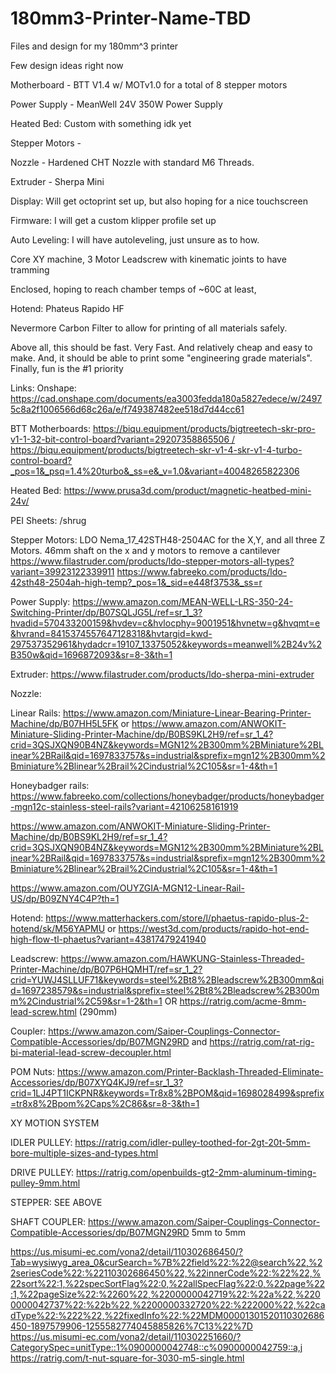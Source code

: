# 180mm3-Printer-Name-TBD
Files and design for my 180mm^3 printer

Few design ideas right now


Motherboard - BTT V1.4 w/ MOTv1.0 for a total of 8 stepper motors


Power Supply - MeanWell 24V 350W Power Supply 


Heated Bed: Custom with something idk yet


Stepper Motors - 


Nozzle - Hardened CHT Nozzle with standard M6 Threads. 


Extruder - Sherpa Mini


Display: Will get octoprint set up, but also hoping for a nice touchscreen


Firmware: I will get a custom klipper profile set up


Auto Leveling: I will have autoleveling, just unsure as to how. 


Core XY machine, 3 Motor Leadscrew with kinematic joints to have tramming


Enclosed, hoping to reach chamber temps of ~60C at least, 


Hotend: Phateus Rapido HF


Nevermore Carbon Filter to allow for printing of all materials safely. 


Above all, this should be fast. Very Fast. And relatively cheap and easy to make. And, it should be able to print some "engineering grade materials". Finally, fun is the #1 priority

Links:
Onshape:  https://cad.onshape.com/documents/ea3003fedda180a5827edece/w/24975c8a2f1006566d68c26a/e/f749387482ee518d7d44cc61


BTT Motherboards: [https://biqu.equipment/products/bigtreetech-skr-pro-v1-1-32-bit-control-board?variant=29207358865506 / https://biqu.equipment/products/bigtreetech-skr-v1-4-skr-v1-4-turbo-control-board?_pos=1&_psq=1.4%20turbo&_ss=e&_v=1.0&variant=40048265822306
](https://biqu.equipment/products/bigtreetech-octopus-pro-v1-0-chip-f446?variant=40144816767074)

Heated Bed: https://www.prusa3d.com/product/magnetic-heatbed-mini-24v/


PEI Sheets: /shrug


Stepper Motors: LDO Nema_17_42STH48-2504AC for the X,Y, and all three Z Motors. 46mm shaft on the x and y motors to remove a cantilever
https://www.filastruder.com/products/ldo-stepper-motors-all-types?variant=39923122339911
https://www.fabreeko.com/products/ldo-42sth48-2504ah-high-temp?_pos=1&_sid=e448f3753&_ss=r



Power Supply: https://www.amazon.com/MEAN-WELL-LRS-350-24-Switching-Printer/dp/B07SQLJG5L/ref=sr_1_3?hvadid=570433200159&hvdev=c&hvlocphy=9001951&hvnetw=g&hvqmt=e&hvrand=8415374557647128318&hvtargid=kwd-297537352961&hydadcr=19107_13375052&keywords=meanwell%2B24v%2B350w&qid=1696872093&sr=8-3&th=1


Extruder: https://www.filastruder.com/products/ldo-sherpa-mini-extruder


Nozzle: 


Linear Rails: https://www.amazon.com/Miniature-Linear-Bearing-Printer-Machine/dp/B07HH5L5FK or https://www.amazon.com/ANWOKIT-Miniature-Sliding-Printer-Machine/dp/B0BS9KL2H9/ref=sr_1_4?crid=3QSJXQN90B4NZ&keywords=MGN12%2B300mm%2BMiniature%2BLinear%2BRail&qid=1697833757&s=industrial&sprefix=mgn12%2B300mm%2Bminiature%2Blinear%2Brail%2Cindustrial%2C105&sr=1-4&th=1

Honeybadger rails: https://www.fabreeko.com/collections/honeybadger/products/honeybadger-mgn12c-stainless-steel-rails?variant=42106258161919

https://www.amazon.com/ANWOKIT-Miniature-Sliding-Printer-Machine/dp/B0BS9KL2H9/ref=sr_1_4?crid=3QSJXQN90B4NZ&keywords=MGN12%2B300mm%2BMiniature%2BLinear%2BRail&qid=1697833757&s=industrial&sprefix=mgn12%2B300mm%2Bminiature%2Blinear%2Brail%2Cindustrial%2C105&sr=1-4&th=1

https://www.amazon.com/OUYZGIA-MGN12-Linear-Rail-US/dp/B09ZNY4C4P?th=1

Hotend: https://www.matterhackers.com/store/l/phaetus-rapido-plus-2-hotend/sk/M56YAPMU or https://west3d.com/products/rapido-hot-end-high-flow-tl-phaetus?variant=43817479241940


Leadscrew: https://www.amazon.com/HAWKUNG-Stainless-Threaded-Printer-Machine/dp/B07P6HQMHT/ref=sr_1_2?crid=YUWJ4SLLUF71&keywords=steel%2Bt8%2Bleadscrew%2B300mm&qid=1697238579&s=industrial&sprefix=steel%2Bt8%2Bleadscrew%2B300mm%2Cindustrial%2C59&sr=1-2&th=1 OR https://ratrig.com/acme-8mm-lead-screw.html (290mm)


Coupler: https://www.amazon.com/Saiper-Couplings-Connector-Compatible-Accessories/dp/B07MGN29RD and https://ratrig.com/rat-rig-bi-material-lead-screw-decoupler.html


POM Nuts: https://www.amazon.com/Printer-Backlash-Threaded-Eliminate-Accessories/dp/B07XYQ4KJ9/ref=sr_1_3?crid=1LJ4PT1ICKPNR&keywords=Tr8x8%2BPOM&qid=1698028499&sprefix=tr8x8%2Bpom%2Caps%2C86&sr=8-3&th=1





XY MOTION SYSTEM

IDLER PULLEY: https://ratrig.com/idler-pulley-toothed-for-2gt-20t-5mm-bore-multiple-sizes-and-types.html

DRIVE PULLEY: https://ratrig.com/openbuilds-gt2-2mm-aluminum-timing-pulley-9mm.html

STEPPER: SEE ABOVE

SHAFT COUPLER: https://www.amazon.com/Saiper-Couplings-Connector-Compatible-Accessories/dp/B07MGN29RD 5mm to 5mm

https://us.misumi-ec.com/vona2/detail/110302686450/?Tab=wysiwyg_area_0&curSearch=%7B%22field%22:%22@search%22,%22seriesCode%22:%22110302686450%22,%22innerCode%22:%22%22,%22sort%22:1,%22specSortFlag%22:0,%22allSpecFlag%22:0,%22page%22:1,%22pageSize%22:%2260%22,%2200000042719%22:%22a%22,%2200000042737%22:%22b%22,%2200000332720%22:%222000%22,%22cadType%22:%222%22,%22fixedInfo%22:%22MDM00001301520110302686450-1897579906-1255582774045885826%7C13%22%7D
https://us.misumi-ec.com/vona2/detail/110302251660/?CategorySpec=unitType::1%0900000042748::c%0900000042759::a,j
https://ratrig.com/t-nut-square-for-3030-m5-single.html
